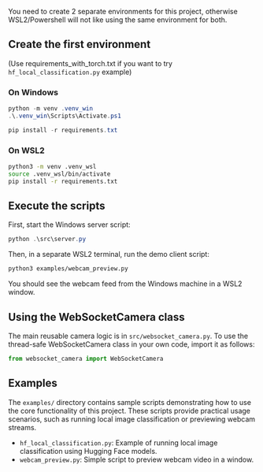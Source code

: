 You need to create 2 separate environments for this project, otherwise WSL2/Powershell will not like using the same environment for both.

## Create the first environment

(Use requirements_with_torch.txt if you want to try `hf_local_classification.py` example)

### On Windows
```powershell
python -m venv .venv_win
.\.venv_win\Scripts\Activate.ps1

pip install -r requirements.txt
```

### On WSL2
```bash
python3 -m venv .venv_wsl
source .venv_wsl/bin/activate
pip install -r requirements.txt
```


## Execute the scripts

First, start the Windows server script:
```powershell
python .\src\server.py
```

Then, in a separate WSL2 terminal, run the demo client script:
```bash
python3 examples/webcam_preview.py
```

You should see the webcam feed from the Windows machine in a WSL2 window.

## Using the WebSocketCamera class

The main reusable camera logic is in `src/websocket_camera.py`.
To use the thread-safe WebSocketCamera class in your own code, import it as follows:

```python
from websocket_camera import WebSocketCamera
```

## Examples

The `examples/` directory contains sample scripts demonstrating how to use the core functionality of this project. These scripts provide practical usage scenarios, such as running local image classification or previewing webcam streams.

- `hf_local_classification.py`: Example of running local image classification using Hugging Face models.
- `webcam_preview.py`: Simple script to preview webcam video in a window.
